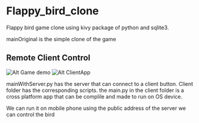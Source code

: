 # Flappy_bird_clone
Flappy bird game clone using kivy package of python and sqlite3.

mainOriginal is the simple clone of the game

## Remote Client Control

![Alt Game demo](https://github.com/Inishpy/Flappy_bird_clone/blob/main/Assets/Game.png?raw=true) ![Alt ClientApp](https://github.com/Inishpy/Flappy_bird_clone/blob/main/Assets/Client.png?raw=true)

mainWithServer.py has the server that can connect to a
client button.
Client folder has the corresponding scripts.
the main.py in the client folder is a cross platform app
that can be complile and made to run on OS device.

We can run it on mobile phone using the public address of the server
we can control the bird
